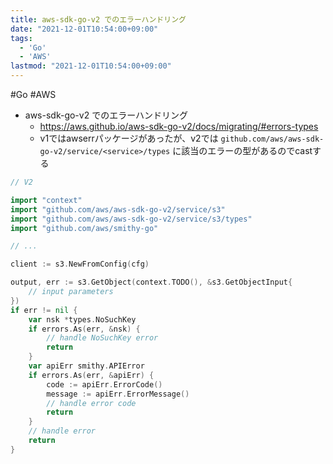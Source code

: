 ```yaml
---
title: aws-sdk-go-v2 でのエラーハンドリング
date: "2021-12-01T10:54:00+09:00"
tags:
  - 'Go'
  - 'AWS'
lastmod: "2021-12-01T10:54:00+09:00"
---
```


#Go #AWS

- aws-sdk-go-v2 でのエラーハンドリング
  - <https://aws.github.io/aws-sdk-go-v2/docs/migrating/#errors-types>
  - v1ではawserrパッケージがあったが、v2では `github.com/aws/aws-sdk-go-v2/service/<service>/types` に該当のエラーの型があるのでcastする

```go
// V2

import "context"
import "github.com/aws/aws-sdk-go-v2/service/s3"
import "github.com/aws/aws-sdk-go-v2/service/s3/types"
import "github.com/aws/smithy-go"

// ...

client := s3.NewFromConfig(cfg)

output, err := s3.GetObject(context.TODO(), &s3.GetObjectInput{
	// input parameters
})
if err != nil {
	var nsk *types.NoSuchKey
	if errors.As(err, &nsk) {
		// handle NoSuchKey error
		return
	}
	var apiErr smithy.APIError
	if errors.As(err, &apiErr) {
		code := apiErr.ErrorCode()
		message := apiErr.ErrorMessage()
		// handle error code
		return
	}
	// handle error
	return
}
```

